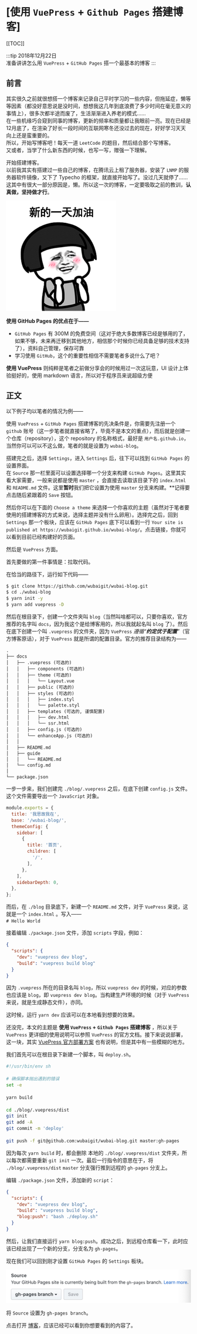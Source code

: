 # [使用 `VuePress` + `Github Pages` 搭建博客]

[[TOC]]

:::tip
2018年12月22日<br>
准备讲讲怎么用 `VuePress` + `GitHub Pages` 搭一个最基本的博客
:::

## **前言**

其实很久之前就很想搭一个博客来记录自己平时学习的一些内容，但拖延症，懒等等因素（都没好意思说是没时间，想想我这几年到底浪费了多少时间在毫无意义的事情上），很多次都半途而废了，生活渐渐进入养老的模式……<br>
在一些机缘巧合窥到同事的博客，更新的频率和质量都让我眼前一亮。现在已经是12月底了，在渲染了好长一段时间的互联网寒冬还没过去的现在，好好学习天天向上还是蛮重要的。<br>
所以，开始写博客吧！每天一道 `LeetCode` 的题目，然后结合那个写博客。<br>
又或者，当学了什么新东西的时候，也写一写，赠强一下理解。<br>

开始搭建博客。<br>
以前我其实有搭建过一些自己的博客，在腾讯云上租了服务器，安装了 `LNMP` 的服务器软件镜像，又下了 Typecho 的框架，就直接开始写了。没过几天就停了……<br>
这其中有很大一部分原因是，懒。所以这一次的博客，一定要吸取之前的教训，**认真做，坚持做才行**。<br>

![](../assets/01/come_on.gif)

**使用 GitHub Pages 的优点在于——**
- `GitHub Pages` 有 300M 的免费空间（这对于绝大多数博客已经是够用的了，如果不够，未来再迁移到其他地方，相信那个时候你已经具备足够的技术支持了），资料自己管理，保存可靠
- 学习使用 `GitHub`，这个的重要性相信不需要笔者多说什么了吧？

**使用 VuePress** 则纯粹是笔者之前做分享会的时候用过一次这玩意，UI 设计上体验挺好的，使用 markdown 语言，所以对于程序员来说超级方便<br>

## **正文**

以下例子均以笔者的情况为例——<br>

使用 `VuePress` + `GitHub Pages` 搭建博客的先决条件是，你需要先注册一个 `github` 账号（这一步笔者就直接省略了，毕竟不是本文的重点），而后就是创建一个仓库（repository），这个 repository 的名称格式，最好是 `用户名.github.io`，当然你可以可以不这么做，笔者的就是设置为 `wubai-blog`。<br>

搭建完之后，选择 `Settings`，进入 `Settings` 后，往下可以找到 `GitHub Pages` 的设置界面。<br>
在 `Source` 那一栏里面可以设置选择哪一个分支来构建 `GitHub Pages`。这里其实看大家需要，一般来说都是使用 `master` ，会直接去读取该目录下的 `index.html` 和 `README.md` 文件。这里**暂时**我们把它设置为使用 `master` 分支来构建。**记得要点击随后紧跟着的 `Save` 按钮。<br>

然后你可以在下面的 `Choose a theme` 来选择一个你喜欢的主题（虽然对于笔者要使用的搭建博客的方式来说，选择主题并没有什么卵用）。选择完之后，回到 `Settings` 那一个板块，应该在 `GitHub Pages` 底下可以看到一行 `Your site is published at https://wubaigit.github.io/wubai-blog/`。点击链接，你就可以看到目前已经构建好的页面。<br>

然后是 `VuePress` 方面。<br>

首先要做的第一件事情是：拉取代码。<br>

在恰当的路径下，运行如下代码——<br>

``` bash
$ git clone https://github.com/wubaigit/wubai-blog.git
$ cd ./wubai-blog
$ yarn init -y
$ yarn add vuepress -D
```

然后在根目录下，创建一个文件夹叫 `blog`（当然叫啥都可以，只要你喜欢，官方推荐的名字叫 `docs`，因为我这个是给博客用的，所以我就起名叫 `blog` 了）。然后在底下创建一个叫 `.vuepress` 的文件夹，因为 `VuePress` *遵循“**约定优于配置**”*（官方博客原话），对于 `VuePress` 就是所谓的配置目录。官方的推荐目录结构为——

```
.
├── docs
│   ├── .vuepress (可选的)
│   │   ├── components (可选的)
│   │   ├── theme (可选的)
│   │   │   └── Layout.vue
│   │   ├── public (可选的)
│   │   ├── styles (可选的)
│   │   │   ├── index.styl
│   │   │   └── palette.styl
│   │   ├── templates (可选的, 谨慎配置)
│   │   │   ├── dev.html
│   │   │   └── ssr.html
│   │   ├── config.js (可选的)
│   │   └── enhanceApp.js (可选的)
│   │ 
│   ├── README.md
│   ├── guide
│   │   └── README.md
│   └── config.md
│ 
└── package.json

```

一步一步来，我们创建完 `./blog/.vuepress` 之后，在底下创建 `config.js` 文件。这个文件需要导出一个 `JavaScript` 对象。

```js
module.exports = {
  title: '我思故我在',
  base: '/wubai-blog/',
  themeConfig: {
    sidebar: [
      {
        title: '首页',
        children: [
          '/',
        ],
      },
    ],
    sidebarDepth: 0,
  },
};
```

而后，在 `./blog` 目录底下，新建一个 `README.md` 文件，对于 `VuePress` 来说，这就是一个 `index.html` 。写入——<br>
`# Hello World`<br>

接着编辑 `./package.json` 文件，添加 `scripts` 字段，例如：<br>
```json
{
  "scripts": {
    "dev": "vuepress dev blog",
    "build": "vuepress build blog"
  }
}
```

因为 `.vuepress` 所在的目录名叫 `blog`，所以 `vuepress dev` 的时候，对应的参数也应该是 `blog`，即 `vuepress dev blog`。当构建生产环境的时候（对于 `VuePress` 来说，就是生成静态文件），亦同。<br>

这时候，运行 `yarn dev` 应该可以在本地看到想要的效果。<br>

还没完，本文的主题是 **使用 `VuePress` + `Github Pages` 搭建博客** ，所以关于 `VuePress` 更详细的使用说明可以参照 `VuePress` 的官方文档。接下来说说部署，这一块，其实 [VuePress 官方部署方案](https://vuepress.vuejs.org/zh/guide/deploy.html) 也有说明，但是其中有一些模糊的地方。<br>

我们首先可以在根目录下新建一个脚本，叫 `deploy.sh`。<br>

``` bash
#!/usr/bin/env sh

# 确保脚本抛出遇到的错误
set -e

yarn build

cd ./blog/.vuepress/dist
git init
git add -A
git commit -m 'deploy'

git push -f git@github.com:wubaigit/wubai-blog.git master:gh-pages

```

因为每次 `yarn build` 时，都会删除 本地的 `./blog/.vuepress/dist` 文件夹，所以每次都需要重新 `git init` 一次。最后一行指令的意思在于，将 `./blog/.vuepress/dist` `master` 分支强行推到远程的 `gh-pages` 分支上。<br>

编辑 `./package.json` 文件，添加新的 `script`：<br>
```json
{
  "scripts": {
    "dev": "vuepress dev blog",
    "build": "vuepress build blog",
    "blog:push": "bash ./deploy.sh"
  }
}
```

然后，让我们直接运行 `yarn blog:push`。成功之后，到远程仓库看一下，此时应该已经出现了一个新的分支，分支名为 `gh-pages`。<br>

现在我们可以回到刚才设置 `GitHub Pages` 的 `Settings` 板块。<br>

![](../assets/01/github_pages_source.png)

将 `Source` 设置为 `gh-pages branch`。<br>

点击打开 [博客](https://wubaigit.github.io/wubai-blog/)，应该已经可以看到你想要看到的内容了。<br>
